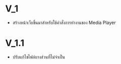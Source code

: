 # V_1
 - สร้างหน้าเว็บขึ้นมาสำหรับใช้คำสั่งการทำงานของ Media Player
# V_1.1
 - ปรับแก้ไขไฟล์บางส่วนที่ไม่จำเป็น
